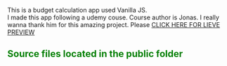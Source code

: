 This is a budget calculation app used Vanilla JS.  
I made this app following a udemy couse. Course author is Jonas. I really wanna thank him for this amazing project. Please <a href= "https://budgety-ram.firebaseapp.com/"> CLICK HERE FOR LIEVE PREVIEW </a>

<h2 style = "color: green"; > Source files located in the public folder </h2>
